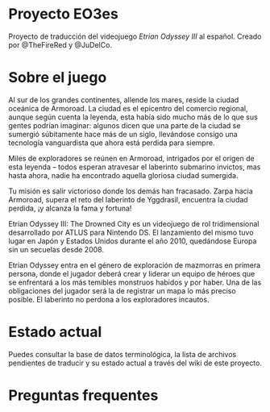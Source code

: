 # Proyecto EO3es

Proyecto de traducción del videojuego *Etrian Odyssey III* al español. Creado por @TheFireRed y @JuDelCo.

# Sobre el juego

Al sur de los grandes continentes, allende los mares, reside la ciudad oceánica de Armoroad. La ciudad es el epicentro del comercio regional, aunque según cuenta la leyenda, esta había sido mucho más de lo que sus gentes podrían imaginar: algunos dicen que una parte de la ciudad se sumergió súbitamente hace más de un siglo, llevándose consigo una tecnología vanguardista que ahora está perdida para siempre.

Miles de exploradores se reúnen en Armoroad, intrigados por el origen de esta leyenda – todos esperan atravesar el laberinto submarino invictos, mas hasta ahora, nadie ha encontrado aquella gloriosa ciudad sumergida.

Tu misión es salir victorioso donde los demás han fracasado. Zarpa hacia Armoroad, supera el reto del laberinto de Yggdrasil, encuentra la ciudad perdida, ¡y alcanza la fama y fortuna!

Etrian Odyssey III: The Drowned City es un videojuego de rol tridimensional desarrollado por ATLUS para Nintendo DS. El lanzamiento del mismo tuvo lugar en Japón y Estados Unidos durante el año 2010, quedándose Europa sin un secuelas desde 2008.

Etrian Odyssey entra en el género de exploración de mazmorras en primera persona, donde el jugador deberá crear y liderar un equipo de héroes que se enfrentará a los más temibles monstruos habidos y por haber. Una de las obligaciones del jugador será la de registrar un mapa lo más preciso posible. El laberinto no perdona a los exploradores incautos.

# Estado actual

Puedes consultar la base de datos terminológica, la lista de archivos pendientes de traducir y su estado actual a través del wiki de este proyecto.

# Preguntas frequentes
